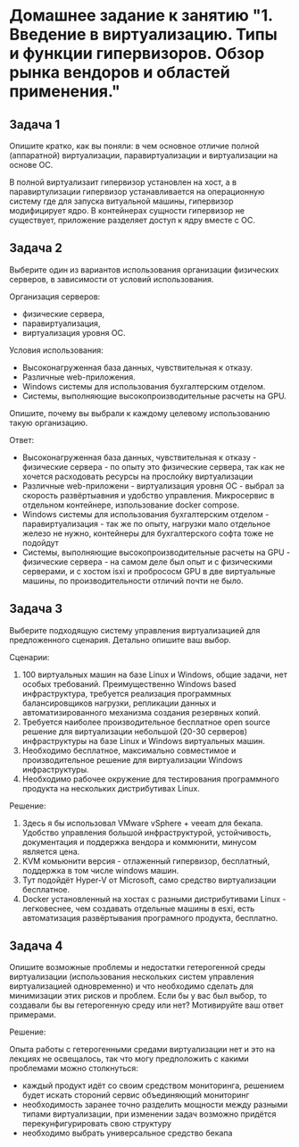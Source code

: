 
# Домашнее задание к занятию "1. Введение в виртуализацию. Типы и функции гипервизоров. Обзор рынка вендоров и областей применения."

## Задача 1

Опишите кратко, как вы поняли: в чем основное отличие полной (аппаратной) виртуализации, паравиртуализации и виртуализации на основе ОС.

В полной виртуализаит гипервизор установлен на хост, а в паравиртулизации гипервизор устанавливается на операционную систему где для запуска витуальной машины, гипервизор модифицирует ядро. В контейнерах сущности гипервизор не существует, приложение разделяет доступ к ядру вместе с ОС.

## Задача 2

Выберите один из вариантов использования организации физических серверов, в зависимости от условий использования.

Организация серверов:
- физические сервера,
- паравиртуализация,
- виртуализация уровня ОС.

Условия использования:
- Высоконагруженная база данных, чувствительная к отказу.
- Различные web-приложения.
- Windows системы для использования бухгалтерским отделом.
- Системы, выполняющие высокопроизводительные расчеты на GPU.

Опишите, почему вы выбрали к каждому целевому использованию такую организацию.

Ответ:

- Высоконагруженная база данных, чувствительная к отказу - физические сервера - по опыту это физические сервера, так как не хочется расходовать ресурсы на прослойку виртуализации
- Различные web-приложени - виртуализация уровня ОС - выбрал за скорость развёртыавния и удобство управления. Микросервис в отдельном контейнере, изпользование docker compose.
- Windows системы для использования бухгалтерским отделом - паравиртуализация - так же по опыту, нагрузки мало отдельное железо не нужно, контейнеры для бухгалтерского софта тоже не подойдут
-  Системы, выполняющие высокопроизводительные расчеты на GPU - физические сервера - на самом деле был опыт и с физическими серверами, и с хостом isxi и пробрососм GPU в две виртуальные машины, по производительности отличий почти не было.

## Задача 3

Выберите подходящую систему управления виртуализацией для предложенного сценария. Детально опишите ваш выбор.

Сценарии:

1. 100 виртуальных машин на базе Linux и Windows, общие задачи, нет особых требований. Преимущественно Windows based инфраструктура, требуется реализация программных балансировщиков нагрузки, репликации данных и автоматизированного механизма создания резервных копий.
2. Требуется наиболее производительное бесплатное open source решение для виртуализации небольшой (20-30 серверов) инфраструктуры на базе Linux и Windows виртуальных машин.
3. Необходимо бесплатное, максимально совместимое и производительное решение для виртуализации Windows инфраструктуры.
4. Необходимо рабочее окружение для тестирования программного продукта на нескольких дистрибутивах Linux.

Решение:

1. Здесь я бы использовал VMware vSphere + veeam для бекапа. Удобство управления большой инфраструктурой, устойчивость, документация и поддержка вендора и коммюнити, минусом является цена.
2. KVM комьюнити версия - отлаженный гипервизор, бесплатный, поддержка в том числе windows машин. 
3. Тут подойдёт Hyper-V от Microsoft, само средство виртуализации бесплатное. 
4. Docker установленный на хостах с разными дистрибутивами Linux - легковеснее, чем создавать отдельные машины в esxi, есть автоматизация развёртывания програмного продукта, бесплатно.

## Задача 4

Опишите возможные проблемы и недостатки гетерогенной среды виртуализации (использования нескольких систем управления виртуализацией одновременно) и что необходимо сделать для минимизации этих рисков и проблем. Если бы у вас был выбор, то создавали бы вы гетерогенную среду или нет? Мотивируйте ваш ответ примерами.

Решение:

Опыта работы с гетерогенными средами виртуализации нет и это на лекциях не освещалось, так что могу предположить с какими проблемами можно столкнуться:
- каждый продукт идёт со своим средством мониторинга, решением будет искать стороний сервис объединяющий мониторинг
- необходимость заранее точно разделить мощности между разными типами виртуализации, при изменении задач возможно придётся перекунфигурировать свою структуру
- необходимо выбрать универсальное средство бекапа